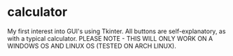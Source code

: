 # calculator
My first interest into GUI's using Tkinter. All buttons are self-explanatory, as with a typical calculator. PLEASE NOTE - THIS WILL ONLY WORK ON A WINDOWS OS AND LINUX OS (TESTED ON ARCH LINUX).
